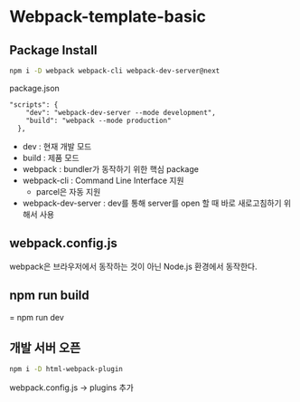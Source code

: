 # Webpack-template-basic

## Package Install

```bash
npm i -D webpack webpack-cli webpack-dev-server@next
```

package.json
```
"scripts": {
    "dev": "webpack-dev-server --mode development",
    "build": "webpack --mode production"
  },
```
- dev : 현재 개발 모드
- build : 제품 모드
- webpack : bundler가 동작하기 위한 핵심 package
- webpack-cli : Command Line Interface 지원
  - parcel은 자동 지원
- webpack-dev-server : dev를 통해 server를 open 할 때 바로 새로고침하기 위해서 사용

## webpack.config.js

webpack은 브라우저에서 동작하는 것이 아닌 Node.js 환경에서 동작한다.

## npm run build

= npm run dev

## 개발 서버 오픈

```bash
npm i -D html-webpack-plugin
```

webpack.config.js -> plugins 추가